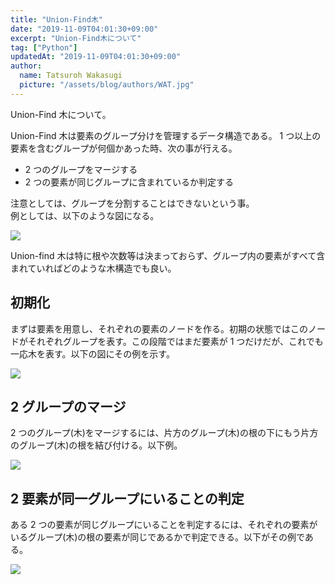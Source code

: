 ```yaml
---
title: "Union-Find木"
date: "2019-11-09T04:01:30+09:00"
excerpt: "Union-Find木について"
tag: ["Python"]
updatedAt: "2019-11-09T04:01:30+09:00"
author:
  name: Tatsuroh Wakasugi
  picture: "/assets/blog/authors/WAT.jpg"
---
```


Union-Find 木について。

Union-Find 木は要素のグループ分けを管理するデータ構造である。
1 つ以上の要素を含むグループが何個かあった時、次の事が行える。

- 2 つのグループをマージする
- 2 つの要素が同じグループに含まれているか判定する

注意としては、グループを分割することはできないという事。  
例としては、以下のような図になる。

![](/assets/note/programming/301_procon/union-find/union-find1.png)

Union-find 木は特に根や次数等は決まっておらず、グループ内の要素がすべて含まれていればどのような木構造でも良い。

## 初期化

まずは要素を用意し、それぞれの要素のノードを作る。初期の状態ではこのノードがそれぞれグループを表す。この段階ではまだ要素が 1 つだけだが、これでも一応木を表す。以下の図にその例を示す。

![](/assets/note/programming/301_procon/union-find/union-find2.png)

## 2 グループのマージ

2 つのグループ(木)をマージするには、片方のグループ(木)の根の下にもう片方のグループ(木)の根を結び付ける。以下例。

![](/assets/note/programming/301_procon/union-find/union-find3.png)

## 2 要素が同一グループにいることの判定

ある 2 つの要素が同じグループにいることを判定するには、それぞれの要素がいるグループ(木)の根の要素が同じであるかで判定できる。以下がその例である。

![](/assets/note/programming/301_procon/union-find/union-find4.png)

